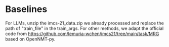 # Baselines

For LLMs, unzip the imcs-21_data.zip we already processed and replace the path of "train_file" in the train_args. 
For other methods, we adapt the official code from https://github.com/lemuria-wchen/imcs21/tree/main/task/MRG based on OpenNMT-py.
